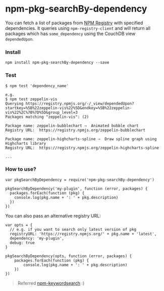 # npm-pkg-searchBy-dependency

You can fetch a list of packages from [NPM Registry](http://registry.npmjs.org/) with specified dependencies.
It queries using `npm-registry-client` and will return all packages which has `some_dependency` using the CouchDB view `dependedUpon`.

### Install
```
npm install npm-pkg-searchBy-dependency --save
```

### Test 
```
$ npm test 'dependency_name'

e.g. 
$ npm test zeppelin-vis
Querying https://registry.npmjs.org/-/_view/dependedUpon?startkey=%5B%22zeppelin-vis%22%5D&endkey=%5B%22zeppelin-vis%22%2C%7B%7D%5D&group_level=3
Packages matching "zeppelin-vis": (2)

Package name: zeppelin-bubblechart ⇢  Animated bubble chart
Registry URL:  https://registry.npmjs.org/zeppelin-bubblechart

Package name: zeppelin-highcharts-spline ⇢  Draw spline graph using Highcharts library
Registry URL:  https://registry.npmjs.org/zeppelin-highcharts-spline

...

```

### How to use?
```
var pkgSearchByDependency = require('npm-pkg-searchBy-dependency')

pkgSearchByDependency('my-plugin', function (error, packages) {
  packages.forEach(function (pkg) {
    console.log(pkg.name + ': ' + pkg.description)
  })
})
```

You can also pass an alternative registry URL:
```
var opts = {
  // e.g. if you want to search only latest version of pkg
  registryURL: 'https://registry.npmjs.org/' + pkg.name + 'latest',
  dependency: 'my-plugin',
  debug: true
}

pkgSearchByDependency(opts, function (error, packages) {
    packages.forEach(function (pkg) {
        console.log(pkg.name + ': ' + pkg.description)
    })
})
```

> Referred [npm-keywordsearch](https://github.com/wires/npm-keywordsearch) :)



